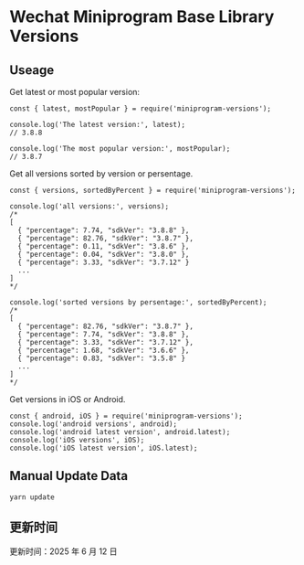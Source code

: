
# Wechat Miniprogram Base Library Versions

## Useage

Get latest or most popular version:

```;
const { latest, mostPopular } = require('miniprogram-versions');

console.log('The latest version:', latest);
// 3.8.8

console.log('The most popular version:', mostPopular);
// 3.8.7

```

Get all versions sorted by version or persentage.

```
const { versions, sortedByPercent } = require('miniprogram-versions');

console.log('all versions:', versions);
/*
[
  { "percentage": 7.74, "sdkVer": "3.8.8" },
  { "percentage": 82.76, "sdkVer": "3.8.7" },
  { "percentage": 0.11, "sdkVer": "3.8.6" },
  { "percentage": 0.04, "sdkVer": "3.8.0" },
  { "percentage": 3.33, "sdkVer": "3.7.12" }
  ...
]
*/

console.log('sorted versions by persentage:', sortedByPercent);
/*
[
  { "percentage": 82.76, "sdkVer": "3.8.7" },
  { "percentage": 7.74, "sdkVer": "3.8.8" },
  { "percentage": 3.33, "sdkVer": "3.7.12" },
  { "percentage": 1.68, "sdkVer": "3.6.6" },
  { "percentage": 0.83, "sdkVer": "3.5.8" }
  ...
]
*/
```

Get versions in iOS or Android.

```
const { android, iOS } = require('miniprogram-versions');
console.log('android versions', android);
console.log('android latest version', android.latest);
console.log('iOS versions', iOS);
console.log('iOS latest version', iOS.latest);
```

## Manual Update Data

```
yarn update
```

## 更新时间

更新时间：2025 年 6 月 12 日

